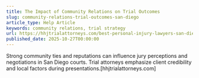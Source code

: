 ```yaml
---
title: The Impact of Community Relations on Trial Outcomes
slug: community-relations-trial-outcomes-san-diego
article_type: Help Article
keywords: community relations, trial strategy
url: https://hhjtrialattorneys.com/best-personal-injury-lawyers-san-diego-ca/
published_date: 2025-10-27T00:00:00
---
```


Strong community ties and reputations can influence jury perceptions and negotiations in San Diego courts. Trial attorneys emphasize client credibility and local factors during presentations.[hhjtrialattorneys.com]